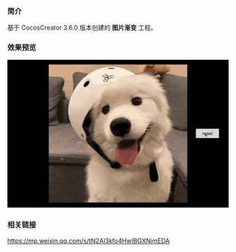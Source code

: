 ### 简介
基于 CocosCreator 3.6.0 版本创建的 **图片渐变** 工程。

### 效果预览
![image](../../../gif/202209/2022091901.gif)

### 相关链接
https://mp.weixin.qq.com/s/tN2Al3kfo4HwIBGXNjmEDA